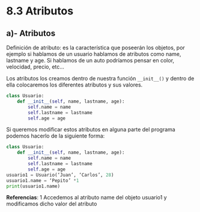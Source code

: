 # **8.3 Atributos**

## **a)- Atributos**
Definición  de atributo: es la característica que poseerán los objetos, por ejemplo si hablamos de un usuario hablamos de atributos como name, lastname y age. Si hablamos de un auto podríamos pensar en color, velocidad, precio, etc… 

Los atributos los creamos dentro de nuestra función `__init__()` y dentro de ella colocaremos los diferentes atributos y sus valores. 

```python
class Usuario:
    def __init__(self, name, lastname, age):
        self.name = name
        self.lastname = lastname
        self.age = age
```

Si queremos modificar estos atributos en alguna parte del programa podemos hacerlo de la siguiente forma: 

```python
class Usuario:
    def __init__(self, name, lastname, age):
        self.name = name
        self.lastname = lastname
        self.age = age
usuario1 = Usuario(‘Juan’, ‘Carlos’, 28)
usuario1.name = ‘Pepito’ *1
print(usuario1.name)
```

**Referencias**:
1 Accedemos al atributo name del objeto usuario1 y modificamos dicho valor del atributo

